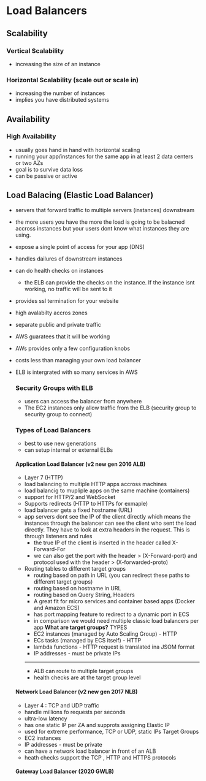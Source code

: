 # Load Balancers
## Scalability
  
  ### Vertical Scalability
  - increasing the size of an instance

  ### Horizontal Scalability (scale out or scale in)
  - increasing the number of instances
  - implies you have distributed systems

  ## Availability

  ### High Availability
  - usually goes hand in hand with horizontal scaling
  - running your app/instances for the same app in at least 2 data centers or two AZs
  - goal is to survive data loss
  - can be passive or active

  ## Load Balacing (Elastic Load Balancer)
  - servers that forward traffic to multiple servers (instances) downstream
  - the more users you have the more the load is going to be balacned accross instances but your users dont know what instances they are using.
  - expose a single point of access for your app (DNS)
  - handles dailures of downstream instances
  - can do health checks on instances
    - the ELB can provide the checks on the instance. If the instance isnt working, no traffic will be sent to it
  - provides ssl termination for your website
  - high avalabilty accros zones
  - separate public and private traffic
  - AWS guaratees that it will be working
  - AWs provides only a few configuration knobs
  - costs less than managing your own load balancer
  - ELB is intergrated with so many services in AWS
    ### Security Groups with ELB
    - users can access the balancer from anywhere
    - The EC2 instances only allow traffic from the ELB (security group to security group to connect)

    ### Types of Load Balancers
      - best to use new generations
      - can setup internal or external ELBs
      #### Application Load Balancer (v2 new gen 2016 ALB)
      - Layer 7 (HTTP)
      - load balancing to multiple HTTP apps accross machines
      - load balancig to mupliple apps on the same machine (containers)
      - support for HTTP/2 and WebSocket
      - Supports redirects (HTTP to HTTPs for exmaple)
      - load balancer gets a fixed hostname (URL)
      - app servers dont see the IP of the client directly which means the instances through the balancer can see the client who sent the load directly. They have to look at extra headers in the request. This is through listeners and rules
        - the true IP of the client is inserted in the header called X-Forward-For
        - we can also get the port with the header > (X-Forward-port) and protocol used with the header > (X-forwarded-proto)
      - Routing tables to different target groups
        - routing based on path in URL (you can redirect these paths to different target groups)
        - routing based on hostname in URL
        - routing based on Query String, Headers
        - A great fit for micro services and container based apps (Docker and Amazon ECS)
        - has port mapping feature to redirect to a dynamic port in ECS
        - in comparison we would need multiple classic load balancers per app
      **What are target groups?**
        TYPES
        - EC2 instances (managed by Auto Scaling Group) - HTTP
        - ECs tasks (managed by ECS itself) - HTTP
        - lambda functions - HTTP request is translated ina JSOM format
        - IP addresses - must be private IPs
        ********
        - ALB can route to multiple target groups
        - health checks are at the target group level
  
       
      #### Network Load Balancer (v2 new gen 2017 NLB)
      - Layer 4 : TCP and UDP traffic
      - handle millions fo requests per seconds
      - ultra-low latency
      - has one static IP per ZA and supprots assigning Elastic IP
      - used for extreme performance, TCP or UDP, static IPs
        Target Groups
      - EC2 instances
      - IP addresses - must be private
      - can have a network load balancer in front of an ALB
      - heath checks support the TCP , HTTP and HTTPS protocols
        
      #### Gateway Load Balancer (2020 GWLB)
